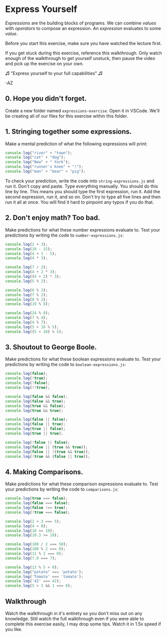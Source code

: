 # Express Yourself

_Expressions_ are the building blocks of programs. We can combine _values_ with _operators_ to compose an expression. An
_expression_ evaluates to some _value_.

Before you start this exercise, make sure you have watched the lecture first.

If you get stuck during this exercise, reference this walkthrough. Only watch enough of the walkthrough to get yourself
unstuck, then pause the video and pick up the exercise on your own.

♫ "Express yourself to your full capabilities" ♫

-AZ

## 0. Hope you didn't forget.

Create a new folder named `expressions-exercise`. Open it in VSCode. We'll be creating all of our files for this
exercise within this folder.

## 1. Stringing together some expressions.

Make a mental prediction of what the following expressions will print:

```javascript
console.log("river" + "town");
console.log("cat" + "dog");
console.log("New" + " York");
console.log("runner's knee" + "!");
console.log("man" + "bear" + "pig");
```

To check your prediction, write the code into `string-expressions.js` and run it. Don't copy and paste. Type everything
manually. You should do this line by line. This means you should type the first expression, run it. Add the second
expression, run it, and so on. Don't try to type all five lines and then run it all at once. You will find it hard to
pinpoint any typos if you do that.

## 2. Don't enjoy math? Too bad.

Make predictions for what these number expressions evaluate to. Test your predictions by writing the code to `number-expressions.js`:

```js
console.log(2 + 3);
console.log(10 - 15);
console.log(4 + 1 - 5);
console.log(4 * 3);

console.log(7 / 2);
console.log(4 + 2 * 3);
console.log((4 + 2) * 3);
console.log(5 % 2);

console.log(6 % 2);
console.log(7 % 2);
console.log(8 % 2);
console.log(19 % 8);

console.log(24 % 8);
console.log(7 % 4);
console.log(4 % 7);
console.log(5 + 10 % 5);
console.log((5 + 10) % 5);
```

## 3. Shoutout to George Boole.

Make predictions for what these boolean expressions evaluate to. Test your predictions by writing the code to `boolean-expressions.js`:

```js
console.log(false);
console.log(!true);
console.log(!false);
console.log(!!true);

console.log(false && false);
console.log(false && true);
console.log(true && false);
console.log(true && true);

console.log(false || false);
console.log(false || true);
console.log(true || false);
console.log(true || true);

console.log(!false || false);
console.log(false || (true && true));
console.log(false || !(true && true));
console.log(!true && (false || true));
```

## 4. Making Comparisons.

Make predictions for what these comparison expressions evaluate to. Test your predictions by writing the code to `comparisons.js`:

```js
console.log(true === false);
console.log(false === false);
console.log(false !== true);
console.log(!true === false);

console.log(2 + 3 === 5);
console.log(4 < 0);
console.log(10 >= 10);
console.log(10.3 >= 10);

console.log(100 / 2 === 50); 
console.log(100 % 2 === 0);
console.log(11 % 2 === 0);
console.log(7.0 === 7); 

console.log(13 % 5 > 0);
console.log("potato" === 'potato'); 
console.log('Tomato' === 'tomato'); 
console.log('42' === 42);
console.log(5 > 3 && 1 === 0);
```

## Walkthrough

Watch the walkthrough in it's entirety so you don't miss out on any knowledge. Still watch the full walkthrough even if
you were able to complete this exercise easily, I may drop some tips. Watch it in 1.5x speed if you like.